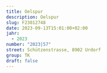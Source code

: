 ```yaml
---
title: Oelspur
description: Oelspur
slug: F23012748
date: 2023-09-13T15:01:00+02:00
jahr:
  - 2023
number: "2023|57"
street: Schützenstrasse, 8902 Urdorf
group: TK
draft: false
---
```

